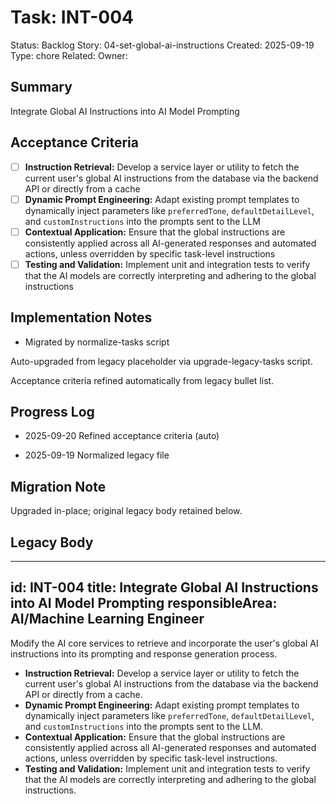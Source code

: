 # Task: INT-004
Status: Backlog
Story: 04-set-global-ai-instructions
Created: 2025-09-19
Type: chore
Related:
Owner:

## Summary
Integrate Global AI Instructions into AI Model Prompting

## Acceptance Criteria

- [ ] **Instruction Retrieval:** Develop a service layer or utility to fetch the current user's global AI instructions from the database via the backend API or directly from a cache
- [ ] **Dynamic Prompt Engineering:** Adapt existing prompt templates to dynamically inject parameters like `preferredTone`, `defaultDetailLevel`, and `customInstructions` into the prompts sent to the LLM
- [ ] **Contextual Application:** Ensure that the global instructions are consistently applied across all AI-generated responses and automated actions, unless overridden by specific task-level instructions
- [ ] **Testing and Validation:** Implement unit and integration tests to verify that the AI models are correctly interpreting and adhering to the global instructions

## Implementation Notes
- Migrated by normalize-tasks script

Auto-upgraded from legacy placeholder via upgrade-legacy-tasks script.


Acceptance criteria refined automatically from legacy bullet list.
## Progress Log
- 2025-09-20 Refined acceptance criteria (auto)

- 2025-09-19 Normalized legacy file
## Migration Note
Upgraded in-place; original legacy body retained below.

## Legacy Body
---
id: INT-004
title: Integrate Global AI Instructions into AI Model Prompting
responsibleArea: AI/Machine Learning Engineer
---
Modify the AI core services to retrieve and incorporate the user's global AI instructions into its prompting and response generation process.
*   **Instruction Retrieval:** Develop a service layer or utility to fetch the current user's global AI instructions from the database via the backend API or directly from a cache.
*   **Dynamic Prompt Engineering:** Adapt existing prompt templates to dynamically inject parameters like `preferredTone`, `defaultDetailLevel`, and `customInstructions` into the prompts sent to the LLM.
*   **Contextual Application:** Ensure that the global instructions are consistently applied across all AI-generated responses and automated actions, unless overridden by specific task-level instructions.
*   **Testing and Validation:** Implement unit and integration tests to verify that the AI models are correctly interpreting and adhering to the global instructions.